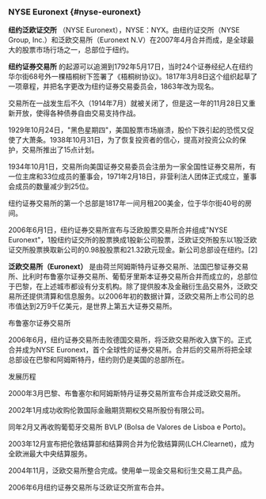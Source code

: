 ### NYSE Euronext {#nyse-euronext}

**纽约泛欧证交所** （NYSE Euronext），NYSE：NYX。由纽约证交所（NYSE Group, Inc.）和泛欧交易所（Euronext N.V）在2007年4月合并而成，是全球最大的股票市场行场之一，总部位于纽约。

**纽约证券交易所** 的起源可以追溯到1792年5月17日，当时24个证券经纪人在纽约华尔街68号外一棵梧桐树下签署了《梧桐树协议》。1817年3月8日这个组织起草了一项章程，并把名字更改为纽约证券交易委员会，1863年改为现名。

交易所在一战发生后不久（1914年7月）就被关闭了，但是这一年的11月28日又重新开放，使得各种债券自由交易支持作战。

1929年10月24日，&quot;黑色星期四&quot;，美国股票市场崩溃，股价下跌引起的恐慌又促使了大萧条。1938年10月31日，为了恢复投资者的信心，提高对投资公众的保护，交易所推出了15点计划。

1934年10月1日，交易所向美国证券交易委员会注册为一家全国性证券交易所，有一位主席和33位成员的董事会，1971年2月18日，非营利法人团体正式成立，董事会成员的数量减少到25位。

纽约证券交易所的第一个总部是1817年一间月租200美金，位于华尔街40号的房间。

2006年6月1日，纽约证券交易所宣布与泛欧股票交易所合并组成&quot;NYSE Euronext&quot;，1股纽约证交所的股票换成1股新公司股票，泛欧证交所股东以1股泛欧证交所股票换取新公司的0.98股股票和21.32欧元现金。新公司总部设在纽约。[2]

**泛欧交易所（Euronext）** 是由荷兰阿姆斯特丹证券交易所、法国巴黎证券交易所、比利时布鲁塞尔证券交易所、葡萄牙里斯本证券交易所合并而成立的，总部位于巴黎，在上述城市都设有分支机构。除了提供股本及金融衍生品交易外，泛欧交易所还提供清算和信息服务。以2006年初的数据计算，泛欧交易所上市公司的总市值达到2万9千亿美元，是世界上第五大证券交易所。

布鲁塞尔证券交易所

2006年6月，纽约证券交易所击败德国交易所，将泛欧交易所收入旗下的。正式合并成为NYSE Euronext，首个全球性的证券交易所。合并后的交易所将把全球总部设在巴黎和阿姆斯特丹，纽约则仍是美国的总部所在。

发展历程

2000年3月巴黎、布鲁塞尔和阿姆斯特丹证券交易所宣布合并成泛欧交易所。

2002年1月成功收购伦敦国际金融期货期权交易所股份有限公司。

同年2月又再收购葡萄牙交易所 BVLP (Bolsa de Valores de Lisboa e Porto)。

2003年12月宣布把伦敦结算部和结算网合并为伦敦结算网(LCH.Clearnet)，成为全欧洲最大中央结算服务。

2004年11月，泛欧交易所整合完成。使用单一现金交易和衍生交易工具产品。

2006年6月纽约证券交易所与泛欧证交所宣布合并。